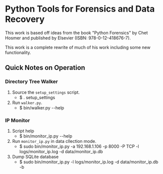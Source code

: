 Python Tools for Forensics and Data Recovery
============================================

This work is based off ideas from the book "Python Forensics" by Chet Hosmer and published by Elsevier (ISBN: 978-0-12-418676-7).

This work is a complete rewrite of much of his work including some new functionality.

## Quick Notes on Operation

### Directory Tree Walker
 1. Source the ```setup_settings``` script.
    * $ . setup_settings
 2. Run ```walker.py```.
    * $ bin/walker.py --help

### IP Monitor
 1. Script help
    * $ bin/monitor_ip.py --help
 2. Run ```monitor_ip.py``` in data cllection mode.
    * $ sudo bin/monitor_ip.py -a 192.168.1.106 -p 8000 -P TCP -l logs/monitor_ip.log -d data/monitor_ip.db
 3. Dump SQLite database
    * $ sudo bin/monitor_ip.py -l logs/monitor_ip.log -d data/monitor_ip.db -b
